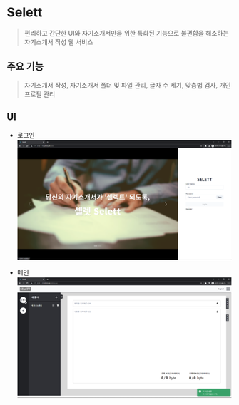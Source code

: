 # Selett
> 편리하고 간단한 UI와 자기소개서만을 위한 특화된 기능으로 불편함을 해소하는 자기소개서 작성 웹 서비스

## 주요 기능
> 자기소개서 작성, 자기소개서 폴더 및 파일 관리, 글자 수 세기, 맞춤법 검사, 개인 프로필 관리

## UI
* 로그인
![login](./images/login.png)

* 메인
![main](./images/main.png)
